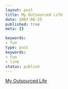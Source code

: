 ```yaml
---
layout: post
title: My Outsourced Life
date: 2007-06-25
published: true
meta: {}

keywords:
- fun
type: post
keywords:
- fun
- link
status: publish
---
```

[My Outsourced Life](http://www.timferriss.com/ferriss-book-outsourcing.htm)<br />

